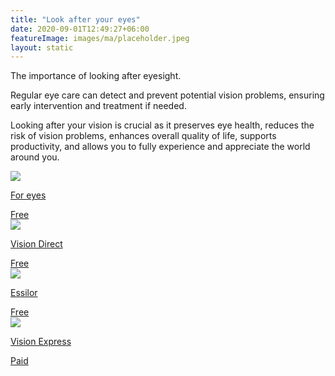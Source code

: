 ```yaml
---
title: "Look after your eyes"
date: 2020-09-01T12:49:27+06:00
featureImage: images/ma/placeholder.jpeg
layout: static
---
```


The importance of looking after eyesight.

Regular eye care can detect and prevent potential vision problems, ensuring early intervention and treatment if needed.

Looking after your vision is crucial as it preserves eye health, reduces the risk of vision problems, enhances overall quality of life, supports productivity, and allows you to fully experience and appreciate the world around you.

<a class="ma-link" href="https://www.foreyes.com/blog/why-is-it-important-to-take-care-of-your-eyes/"><div class="ma-card"><div class="ma-icon"><img src ="/images/icon-check.png"/></div><div class="ma-name"><p>For eyes</p></div><div class="ma-paid-text"><span>Free</span></div></div></a><a class="ma-link" href="https://www.visiondirect.co.uk/free-eye-test"><div class="ma-card"><div class="ma-icon"><img src ="/images/icon-check.png"/></div><div class="ma-name"><p>Vision Direct</p></div><div class="ma-paid-text"><span>Free</span></div></div></a><a class="ma-link" href="https://global.essilor.com/ie/blog/your-life-and-eyes/why-it-s-important-to-look-after-your-eyes"><div class="ma-card"><div class="ma-icon"><img src ="/images/icon-check.png"/></div><div class="ma-name"><p>Essilor</p></div><div class="ma-paid-text"><span>Free</span></div></div></a><a class="ma-link" href="https://www.awin1.com/cread.php?awinmid=25569&awinaffid=1198638&ued=https%3A%2F%2Fwww.visionexpress.com%2F"><div class="ma-card"><div class="ma-icon"><img src ="/images/icon-pound.png"/></div><div class="ma-name"><p>Vision Express</p></div><div class="ma-paid-text"><span>Paid</span></div></div></a>  

<br/><br/>







